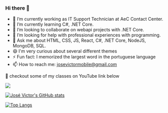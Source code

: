 ### Hi there 👋

- 🔭 I’m currently working as IT Support Technician at AeC Contact Center.
- 🌱 I’m currently learning C#, .NET Core.
- 👯 I’m looking to collaborate on webapi projects with .NET Core.
- 🤔 I’m looking for help with professional experiences with programming.
- 💬 Ask me about HTML, CSS, JS, React, C#, .NET Core, NodeJS, MongoDB, SQL.
- 😄 I'm very curious about several different themes
- ⚡ Fun fact: I memorized the largest word in the portuguese language
- 📫 How to reach me: josevictormobile@gmail.com 

:vulcan_salute: checkout some of my classes on YouTube link below 

<a href="https://www.youtube.com/watch?v=GqOkRvNbHeU&list=PLGOSSmMHckW1SmNbtpS0eyVwWgL-i_Fu8&index=1"><img src="https://img.shields.io/badge/YouTube-FF0000?style=for-the-badge&logo=youtube&logoColor=white" /></a>

[![José Victor's GitHub stats](https://github-readme-stats.vercel.app/api?username=josevictormobile)](https://github.com/josevictormobile/github-readme-stats)

[![Top Langs](https://github-readme-stats.vercel.app/api/top-langs/?username=josevictormobile)](https://github.com/josevictormobile/github-readme-stats)


